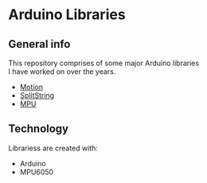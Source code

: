 # Arduino Libraries

## General info
This repository comprises of some major Arduino libraries<br> I have worked on over the years.
 * [Motion](https://github.com/shaswat-dharaiya/Arduino-Libraries/tree/master/SplitString)
 * [SplitString](https://github.com/shaswat-dharaiya/Arduino-Libraries/tree/master/SplitString)
 * [MPU](https://github.com/shaswat-dharaiya/Arduino-Libraries/tree/master/MPU)

## Technology
Librariess are created with:
* Arduino
* MPU6050
